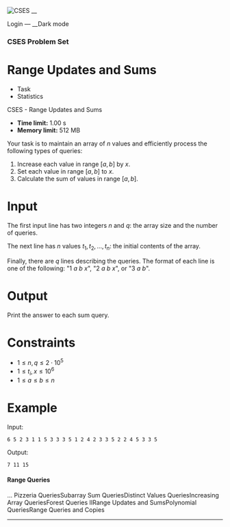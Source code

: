 ![CSES](/logo.png?1) __

Login — __Dark mode

### CSES Problem Set

# Range Updates and Sums

  * Task
  * Statistics

CSES - Range Updates and Sums

  * **Time limit:** 1.00 s
  * **Memory limit:** 512 MB

Your task is to maintain an array of $n$ values and efficiently process the
following types of queries:

  1. Increase each value in range $[a,b]$ by $x$.
  2. Set each value in range $[a,b]$ to $x$.
  3. Calculate the sum of values in range $[a,b]$.

# Input

The first input line has two integers $n$ and $q$: the array size and the
number of queries.

The next line has $n$ values $t_1,t_2,\dots,t_n$: the initial contents of the
array.

Finally, there are $q$ lines describing the queries. The format of each line
is one of the following: "1 $a$ $b$ $x$", "2 $a$ $b$ $x$", or "3 $a$ $b$".

# Output

Print the answer to each sum query.

# Constraints

  * $1 \le n, q \le 2 \cdot 10^5$
  * $1 \le t_i, x \le 10^6$
  * $1 \le a \le b \le n$

# Example

Input:

``` 6 5 2 3 1 1 5 3 3 3 5 1 2 4 2 3 3 5 2 2 4 5 3 3 5 ```

Output:

``` 7 11 15 ```

#### Range Queries

... Pizzeria QueriesSubarray Sum QueriesDistinct Values QueriesIncreasing
Array QueriesForest Queries IIRange Updates and SumsPolynomial QueriesRange
Queries and Copies

* * *

